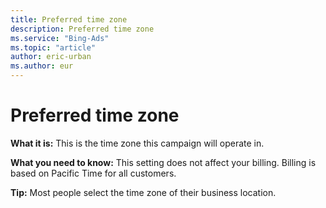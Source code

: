 ```yaml
---
title: Preferred time zone
description: Preferred time zone
ms.service: "Bing-Ads"
ms.topic: "article"
author: eric-urban
ms.author: eur
---
```


# Preferred time zone

**What it is:**  This is the time zone this campaign will operate in.

**What you need to know:**  This setting does not affect your billing. Billing is based on Pacific Time for all customers.

**Tip:**  Most people select the time zone of their business location.


